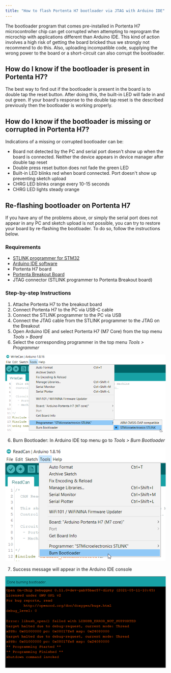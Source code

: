 ```yaml
---
title: "How to flash Portenta H7 bootloader via JTAG with Arduino IDE"
---
```


The bootloader program that comes pre-installed in Portenta H7 microcontroller chip can get corrupted when attempting to reprogram the microchip with applications different than Arduino IDE. This kind of action involves a high risk of getting the board bricked thus we strongly not recommend to do this. Also, uploading incompatible code, supplying the wrong power to the board or a short-circuit can also corrupt the bootloader.

## How do I know if the bootloader is present in Portenta H7?

The best way to find out if the bootloader is present in the board is to double tap the reset button. After doing this, the built-in LED will fade in and out green. If your board's response to the double tap reset is the described previously then the bootloader is working properly.

## How do I know if the bootloader is missing or corrupted in Portenta H7?

Indications of a missing or corrupted bootloader can be:

* Board not detected by the PC and serial port doesn't show up when the board is connected. Neither the device appears in device manager after double tap reset 
* Double press reset button does not fade the green LED
* Built-in LED blinks red when board connected. Port doesn't show up preventing sketch upload
* CHRG LED blinks orange every 10-15 seconds
* CHRG LED lights steady orange

## Re-flashing bootloader on Portenta H7

If you have any of the problems above, or simply the serial port does not appear in any PC and sketch upload is not possible, you can try to restore your board by re-flashing the bootloader. To do so, follow the instructions below.

### Requirements

* [STLINK programmer for STM32](https://www.st.com/en/development-tools/stlink-v3set.html)
* [Arduino IDE software](https://www.arduino.cc/en/software)
* Portenta H7 board
* [Portenta Breakout Board](https://store.arduino.cc/products/arduino-portenta-breakout)
* JTAG connector (STLINK programmer to Portenta Breakout board)

### Step-by-step Instructions

1. Attache Portenta H7 to the breakout board
2. Connect Portenta H7 to the PC via USB-C cable
3. Connect the STLINK programmer to the PC via USB
4. Connect the JTAG cable from the STLINK programmer to the JTAG on the Breakout
5. Open Arduino IDE and select Portenta H7 (M7 Core) from the top menu _Tools > Board_
6.  Select the corresponding programmer in the top menu _Tools > Programmer_

![Programmer selection](img\bootloader_IDE.png)

6. Burn Bootloader: In Arduino IDE top menu go to _Tools > Burn Bootloader_

![Burn Bootloader](img/bootloader_IDE_2.png)

7. Success message will appear in the Arduino IDE console

![Done burning bootloader](img/bootloader_IDE_3.png)